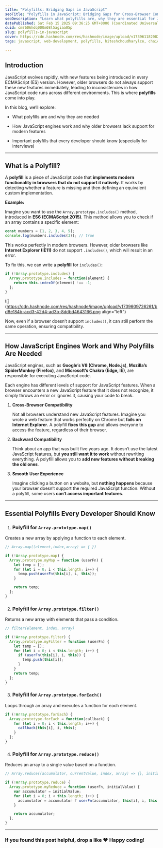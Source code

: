 ```yaml
---
title: "Polyfills: Bridging Gaps in JavaScript"
seoTitle: "Polyfills in JavaScript: Bridging Gaps for Cross-Browser Compatibility"
seoDescription: "Learn what polyfills are, why they are essential for JavaScript development, and how to create important polyfills that every developer should know."
datePublished: Sat Feb 15 2025 09:36:25 GMT+0000 (Coordinated Universal Time)
cuid: cm7606hdq000m08l5agiaa05p
slug: polyfills-in-javascript
cover: https://cdn.hashnode.com/res/hashnode/image/upload/v1739611820829/840ac3fe-32a2-48e5-bca1-dc9986ca2e3a.jpeg
tags: javascript, web-development, polyfills, hiteshchoudharylco, chaicode

---
```


## Introduction

JavaScript evolves rapidly, with new features being introduced in every ECMAScript (ES) version. However, older browsers do not always support these new features immediately, leading to inconsistencies in how JavaScript code runs across different environments. This is where **polyfills** come into play.

In this blog, we’ll explore:

* What polyfills are and why they are needed
    
* How JavaScript engines work and why older browsers lack support for modern features
    
* Important polyfills that every developer should know (especially for interviews)
    

---

## What is a Polyfill?

A **polyfill** is a piece of JavaScript code that **implements modern functionality in browsers that do not support it natively**. It works by detecting whether a feature is missing and then defining an equivalent custom implementation.

**Example:**

Imagine you want to use the `Array.prototype.includes()` method, introduced in **ES6 (ECMAScript 2015)**. This method allows you to check if an array contains a specific element:

```javascript
const numbers = [1, 2, 3, 4, 5];
console.log(numbers.includes(3)); // true
```

This works perfectly in modern browsers. However, older browsers like **Internet Explorer (IE11)** do not support `.includes()`, which will result in an error.

To fix this, we can write a **polyfill** for `includes()`:

```javascript
if (!Array.prototype.includes) {
  Array.prototype.includes = function(element) {
    return this.indexOf(element) !== -1;
  };
}
```

![](https://cdn.hashnode.com/res/hashnode/image/upload/v1739609726261/bd8e184b-acd3-42d4-ad3b-8ddbd4643166.png align="left")

Now, even if a browser doesn’t support `includes()`, it can still perform the same operation, ensuring compatibility.

---

## How JavaScript Engines Work and Why Polyfills Are Needed

JavaScript engines, such as **Google’s V8 (Chrome, Node.js)**, **Mozilla’s SpiderMonkey (Firefox)**, and **Microsoft’s Chakra (Edge, IE)**, are responsible for executing JavaScript code.

Each engine has different levels of support for JavaScript features. When a browser encounters a new JavaScript feature that it does not recognize, it simply throws an error or ignores it, causing your code to break.

1. **Cross-Browser Compatibility**
    
    Not all browsers understand new JavaScript features. Imagine you wrote a web feature that works perfectly on Chrome but **fails on Internet Explorer**. A polyfill **fixes this gap** and allows everyone to access the feature, regardless of their browser.
    
2. **Backward Compatibility**
    
    Think about an app that was built five years ago. It doesn’t use the latest JavaScript features, but **you still want it to work** without rewriting everything. A polyfill allows you to **add new features without breaking the old ones**.
    
3. **Smooth User Experience**
    
    Imagine clicking a button on a website, but **nothing happens** because your browser doesn’t support the required JavaScript function. Without a polyfill, some users **can’t access important features**.
    

---

## Essential Polyfills Every Developer Should Know

1. ### Polyfill for `Array.prototype.map()`
    

Creates a new array by applying a function to each element.

```javascript
// Array.map((element,index,array) => { })

if (!Array.prototype.map) {
  Array.prototype.myMap = function (userFn) {
    let temp = [];
    for (let i = 0; i < this.length; i++) {
      temp.push(userFn(this[i], i, this));
    }

    return temp;
  };
}
```

2. ### Polyfill for `Array.prototype.filter()`
    

Returns a new array with elements that pass a condition.

```javascript
// filter(element, index, array)

if (!Array.prototype.filter) {
  Array.prototype.myFilter = function (userFn) {
    let temp = [];
    for (let i = 0; i < this.length; i++) {
      if (userFn(this[i], i, this)) {
        temp.push(this[i]);
      }
    }
    return temp;
  };
}
```

3. ### Polyfill for `Array.prototype.forEach()`
    

Loops through an array and executes a function for each element.

```javascript
if (!Array.prototype.forEach) {
  Array.prototype.forEach = function(callback) {
    for (let i = 0; i < this.length; i++) {
      callback(this[i], i, this);
    }
  };
}
```

4. ### Polyfill for `Array.prototype.reduce()`
    

Reduces an array to a single value based on a function.

```javascript
// Array.reduce((accumulator, currentValue, index, array) => {}, initialValue)

if (!Array.prototype.reduce) {
  Array.prototype.myReduce = function (userFn, initialValue) {
    var accumulator = initialValue;
    for (let i = 0; i < this.length; i++) {
      accumulator = accumulator ? userFn(accumulator, this[i], i, this) : this[i];
    }

    return accumulator;
  };
}
```

---

### **If you found this post helpful, drop a like ❤️ Happy coding!**